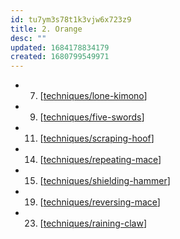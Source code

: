 ```yaml
---
id: tu7ym3s78t1k3vjw6x723z9
title: 2. Orange
desc: ""
updated: 1684178834179
created: 1680799549971
---
```


- 7. [[techniques/lone-kimono]]
- 9. [[techniques/five-swords]]
- 11. [[techniques/scraping-hoof]]
- 14. [[techniques/repeating-mace]]
- 15. [[techniques/shielding-hammer]]
- 19. [[techniques/reversing-mace]]
- 23. [[techniques/raining-claw]]

[//begin]: # "Autogenerated link references for markdown compatibility"
[techniques/lone-kimono]: ../techniques/lone-kimono.md "Lone Kimono"
[techniques/five-swords]: ../techniques/five-swords.md "Five Swords"
[techniques/scraping-hoof]: ../techniques/scraping-hoof.md "Scraping Hoof"
[techniques/repeating-mace]: ../techniques/repeating-mace.md "Repeating Mace"
[techniques/shielding-hammer]: ../techniques/shielding-hammer.md "Shielding Hammer"
[techniques/reversing-mace]: ../techniques/reversing-mace.md "Reversing Mace"
[techniques/raining-claw]: ../techniques/raining-claw.md "Raining Claw"
[//end]: # "Autogenerated link references"
